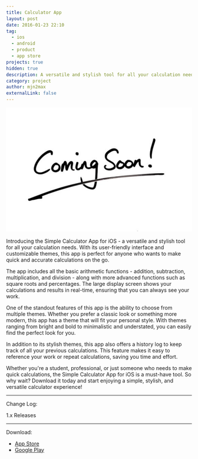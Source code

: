 ```yaml
---
title: Calculator App
layout: post
date: 2016-01-23 22:10
tag:
  - ios
  - android
  - product
  - app store
projects: true
hidden: true
description: A versatile and stylish tool for all your calculation needs
category: project
author: mjn2max
externalLink: false
---
```


![Screenshot](../assets/images/coming-soon.jpg)

Introducing the Simple Calculator App for iOS - a versatile and stylish tool for all your calculation needs. With its user-friendly interface and customizable themes, this app is perfect for anyone who wants to make quick and accurate calculations on the go.

The app includes all the basic arithmetic functions - addition, subtraction, multiplication, and division - along with more advanced functions such as square roots and percentages. The large display screen shows your calculations and results in real-time, ensuring that you can always see your work.

One of the standout features of this app is the ability to choose from multiple themes. Whether you prefer a classic look or something more modern, this app has a theme that will fit your personal style. With themes ranging from bright and bold to minimalistic and understated, you can easily find the perfect look for you.

In addition to its stylish themes, this app also offers a history log to keep track of all your previous calculations. This feature makes it easy to reference your work or repeat calculations, saving you time and effort.

Whether you're a student, professional, or just someone who needs to make quick calculations, the Simple Calculator App for iOS is a must-have tool. So why wait? Download it today and start enjoying a simple, stylish, and versatile calculator experience!

---

Change Log:

1.x Releases

---

Download:

- [App Store](https://mjn2max.github.io/calculator-app)
- [Google Play](https://mjn2max.github.io/calculator-app)
